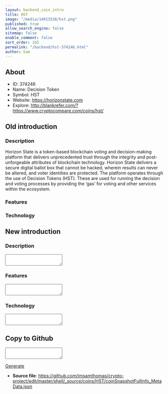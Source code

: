 ```yaml
---
layout: backend_coin_intro
title: HST
image: "/media/14913538/hst.png"
published: true
allow_search_engine: false
sitemap: false
enable_comment: false
sort_order: 165
permalink: "/backend/hst-374246.html"
author: Sam
---
```


## About

- ID: 374246
- Name: Decision Token
- Symbol: HST
- Website: https://horizonstate.com
- Explore: http://blankrefer.com/?https://www.cryptocompare.com/coins/hst/


## Old introduction

### Description

<p>Horizon State is a token-based blockchain voting and decision-making platform that delivers unprecedented trust through the integrity and post-unforgeable attributes of blockchain technology. Horizon State delivers a secure digital ballot box that cannot be hacked, wherein results can never be altered, and voter identities are protected. The platform operates through the use of Decision Tokens (HST). These are used for running the decision and voting processes by providing the ‘gas’ for voting and other services within the ecosystem.</p>

### Features


### Technology




## New introduction


### Description
<textarea id="meta_description" name="description"></textarea>

### Features
<textarea id="meta_features" name="features"></textarea>

### Technology
<textarea id="meta_technology" name="technology"></textarea>


## Copy to Github

<textarea id="coinsnapshotfullinfo_metadata"></textarea>

<a href="#gen" onclick="generateMetaDatJson()">Generate</a>

- **Source file**: <a href="https://github.com/imsamthomas/crypto-project/edit/master/shell/_source/coins/HST/coinSnapshotFullInfo_MetaData.json">https://github.com/imsamthomas/crypto-project/edit/master/shell/_source/coins/HST/coinSnapshotFullInfo_MetaData.json</a>

